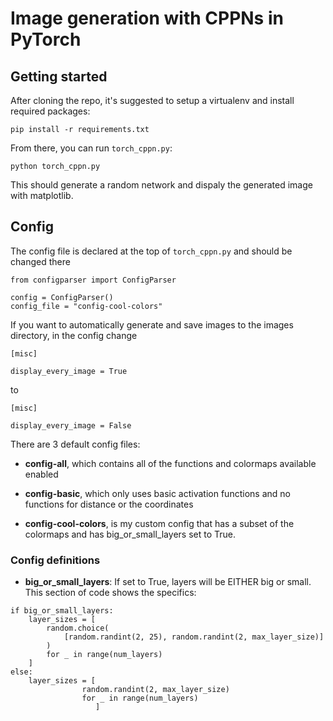 # Image generation with CPPNs in PyTorch
## Getting started
After cloning the repo, it's suggested to setup a virtualenv and install required packages:

`pip install -r requirements.txt`

From there, you can run `torch_cppn.py`:

`python torch_cppn.py`

This should generate a random network and dispaly the generated image with matplotlib.  

## Config
The config file is declared at the top of `torch_cppn.py` and should be changed there

```
from configparser import ConfigParser

config = ConfigParser()
config_file = "config-cool-colors"
```

If you want to automatically generate and save images to the images directory, in the config change

```
[misc]

display_every_image = True
```

to
```
[misc]

display_every_image = False
``````




There are 3 default config files:

- <b>config-all</b>, which contains all of the functions and colormaps available enabled

- <b>config-basic</b>, which only uses basic activation functions and no functions for distance or the coordinates

- <b>config-cool-colors</b>, is my custom config that has a subset of the colormaps and has big_or_small_layers set to True.


### Config definitions
- <b>big_or_small_layers</b>: If set to True, layers will be EITHER big or small. This section of code shows the specifics:
```
if big_or_small_layers:
    layer_sizes = [
        random.choice(
            [random.randint(2, 25), random.randint(2, max_layer_size)]
        )
        for _ in range(num_layers)
    ]
else:
    layer_sizes = [
                random.randint(2, max_layer_size) 
                for _ in range(num_layers)
                   ]
```
